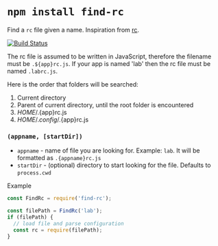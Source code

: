 # `npm install find-rc`

Find a `rc` file given a name.  Inspiration from [rc](https://github.com/dominictarr/rc).

[![Build Status](https://secure.travis-ci.org/geek/find-rc.svg)](http://travis-ci.org/geek/find-rc)

The rc file is assumed to be written in JavaScript, therefore the filename must
be `.${app}rc.js`.  If your app is named 'lab' then the rc file must be named
`.labrc.js`.

Here is the order that folders will be searched:

1. Current directory
2. Parent of current directory, until the root folder is encountered
3. $HOME/.${app}rc.js
4. $HOME/.config/.${app}rc.js


### `(appname, [startDir])`

- `appname` - name of file you are looking for.  Example: `lab`.  It will be formatted as `.{appname}rc.js`
- `startDir` - (optional) directory to start looking for the file.  Defaults to `process.cwd`

Example

```js
const FindRc = require('find-rc');

const filePath = FindRc('lab');
if (filePath) {
  // load file and parse configuration
  const rc = require(filePath);
}
```
